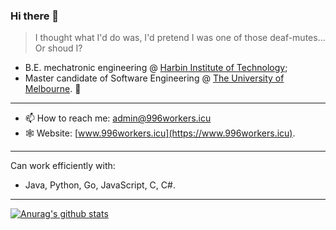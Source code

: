 ### Hi there 👋

> I thought what I'd do was, I'd pretend I was one of those deaf-mutes... Or shoud I?

- B.E. mechatronic engineering @ [Harbin Institute of Technology](http://www.hit.edu.cn);
- Master candidate of Software Engineering @ [The University of Melbourne](https://www.unimelb.edu.au). 🧙

---

- 📫 How to reach me: admin@996workers.icu
- 🕸 Website: [www.996workers.icu](https://www.996workers.icu).

---

Can work efficiently with:
- Java, Python, Go, JavaScript, C, C#.
---
[![Anurag's github stats](https://github-readme-stats.vercel.app/api?username=Blackmesa-Canteen&show_icons=true&count_private=true)](https://github.com/Blackmesa-Canteen)



